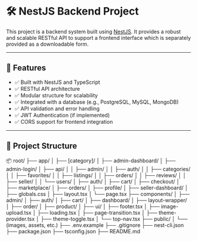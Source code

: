 # 🛠️ NestJS Backend Project

This project is a backend system built using [NestJS](https://nestjs.com/). It provides a robust and scalable RESTful API to support a frontend interface which is separately provided as a downloadable form.

---

## 🚀 Features

- ✅ Built with NestJS and TypeScript
- ✅ RESTful API architecture
- ✅ Modular structure for scalability
- ✅ Integrated with a database (e.g., PostgreSQL, MySQL, MongoDB)
- ✅ API validation and error handling
- ✅ JWT Authentication (if implemented)
- ✅ CORS support for frontend integration

---

## 📁 Project Structure

📦 root/
├── app/
│   ├── [category]/
│   ├── admin-dashboard/
│   ├── admin-login/
│   ├── api/
│   │   ├── admin/
│   │   ├── auth/
│   │   ├── categories/
│   │   ├── favorites/
│   │   ├── listings/
│   │   ├── orders/
│   │   ├── reviews/
│   │   ├── seller/
│   │   └── users/
│   ├── auth/
│   ├── cart/
│   ├── checkout/
│   ├── marketplace/
│   ├── orders/
│   ├── profile/
│   ├── seller-dashboard/
│   ├── globals.css
│   ├── layout.tsx
│   └── page.tsx
├── components/
│   ├── admin/
│   ├── auth/
│   ├── cart/
│   ├── dashboard/
│   ├── layout-wrapper/
│   ├── order/
│   ├── product/
│   ├── ui/
│   ├── footer.tsx
│   ├── image-upload.tsx
│   ├── loading.tsx
│   ├── page-transition.tsx
│   ├── theme-provider.tsx
│   ├── theme-toggle.tsx
│   └── top-nav.tsx
├── public/
│   └── (images, assets, etc.)
├── .env.example
├── .gitignore
├── nest-cli.json
├── package.json
├── tsconfig.json
├── README.md
